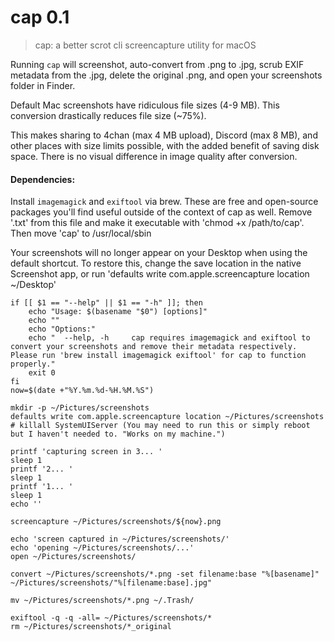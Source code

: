 # cap 0.1 
> cap: a better scrot cli screencapture utility for macOS

Running `cap` will screenshot, auto-convert from .png to .jpg, scrub EXIF metadata from the .jpg, delete the original .png, and open your screenshots folder in Finder.

Default Mac screenshots have ridiculous file sizes (4-9 MB). This conversion drastically reduces file size (~75%).

This makes sharing to 4chan (max 4 MB upload), Discord (max 8 MB), and other places with size limits possible, with the added benefit of saving disk space.
There is no visual difference in image quality after conversion.

#### Dependencies:
Install `imagemagick` and `exiftool` via brew. These are free and open-source packages you'll find useful outside of the context of cap as well.
Remove '.txt' from this file and make it executable with 'chmod +x /path/to/cap'. Then move 'cap' to /usr/local/sbin


Your screenshots will no longer appear on your Desktop when using the default shortcut. To restore this, change the save location in the native Screenshot app, or run 'defaults write com.apple.screencapture location ~/Desktop'

```
if [[ $1 == "--help" || $1 == "-h" ]]; then
    echo "Usage: $(basename "$0") [options]"
    echo ""
    echo "Options:"
    echo "  --help, -h     cap requires imagemagick and exiftool to convert your screenshots and remove their metadata respectively. Please run 'brew install imagemagick exiftool' for cap to function properly."
    exit 0
fi
now=$(date +"%Y.%m.%d-%H.%M.%S")

mkdir -p ~/Pictures/screenshots
defaults write com.apple.screencapture location ~/Pictures/screenshots
# killall SystemUIServer (You may need to run this or simply reboot but I haven't needed to. "Works on my machine.")

printf 'capturing screen in 3... '
sleep 1
printf '2... '
sleep 1
printf '1... '
sleep 1
echo ''

screencapture ~/Pictures/screenshots/${now}.png

echo 'screen captured in ~/Pictures/screenshots/'
echo 'opening ~/Pictures/screenshots/...'
open ~/Pictures/screenshots/

convert ~/Pictures/screenshots/*.png -set filename:base "%[basename]" ~/Pictures/screenshots/"%[filename:base].jpg"

mv ~/Pictures/screenshots/*.png ~/.Trash/

exiftool -q -q -all= ~/Pictures/screenshots/*
rm ~/Pictures/screenshots/*_original
```


